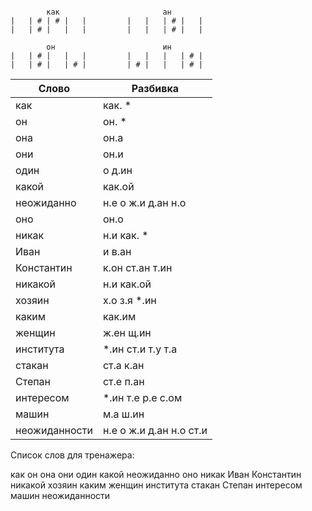 ```

        как                       ан
|   | # | # |   |         |   |   | # |   |
|   | # |   |   |         |   |   | # |   |

        он                        ин
|   | # |   |   |         |   |   |   | # |
|   | # |   | # |         | # |   |   | # |

```


| Слово | Разбивка |
| --- | --- |
| как | как. \* | 
| он | он. \* | 
| она | он.а | 
| они | он.и | 
| один | о д.ин | 
| какой | как.ой | 
| неожиданно | н.е о ж.и д.ан н.о | 
| оно | он.о | 
| никак | н.и как. \* | 
| Иван | и в.ан | 
| Константин | к.он ст.ан т.ин | 
| никакой | н.и как.ой | 
| хозяин | х.о з.я  \*.ин | 
| каким | как.им | 
| женщин | ж.ен щ.ин | 
| института |  \*.ин ст.и т.у т.а | 
| стакан | ст.а к.ан | 
| Степан | ст.е п.ан | 
| интересом |  \*.ин т.е р.е с.ом | 
| машин | м.а ш.ин | 
| неожиданности | н.е о ж.и д.ан н.о ст.и | 

Список слов для тренажера:

как он она они один какой неожиданно оно никак Иван Константин никакой хозяин каким женщин института стакан Степан интересом машин неожиданности
